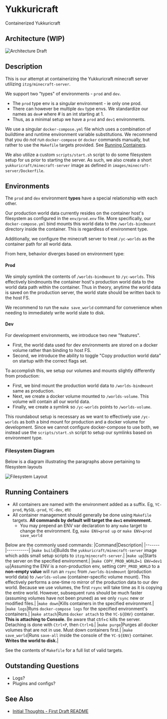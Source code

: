 # Yukkuricraft
Containerized Yukkuricraft

## Architecture (WIP)
![Architecture Draft](https://lucid.app/publicSegments/view/822c5fcf-e707-4a4b-abea-79d6c8e0de78/image.png)

## Description

This is our attempt at containerizing the Yukkuricraft minecraft server utilizing `itzg/minecraft-server`.

We support two "types" of environments - `prod` and `dev`.
- The `prod` type env is a singular environment - ie only one prod.
- There can however be multiple `dev` type envs. We standardize our names as `dev#` where # is an int starting at 1.
- Thus, as a minimal setup we have a `prod` and `dev1` environments.

We use a singular `docker-compose.yml` file which uses a combination of buildtime and runtime environment variable substitutions. We recommend that you do _not_ run `docker-compose` or `docker` commands manually, but rather to use the `Makefile` targets provided. See [Running Containers](#running-containers).

We also utilize a custom `scripts/start.sh` script to do some filesystem setup for us prior to starting the server. As such, we also create a short `yukkuricraft/minecraft-server` image as defined in `images/minecraft-server/Dockerfile`.

## Environments

The `prod` and `dev` environment **types** have a special relationship with each other.

Our production world data currently resides on the container host's filesystem as configured in the `env/prod.env` file. More specifically, our `docker-compose.yml` bind mounts this world data to the `/worlds-bindmount` directory inside the container. This is regardless of environment type.

Additionally, we configure the minecraft server to treat `/yc-worlds` as the container path for all world data.

From here, behavior diverges based on environment type:

#### Prod
We simply symlink the contents of `/worlds-bindmount` to `/yc-worlds`. This effectively bindmounts the container host's production world data to the world data path within the container. Thus in theory, anytime the world data is saved on the production server, the world state should be written back to the host FS.

We recommend to run the `make save_world` command for convenience when needing to immediately write world state to disk.

#### Dev
For development environments, we introduce two new "features".
- First, the world data used for dev environments are stored on a docker volume rather than binding to host FS.
- Second, we introduce the ability to toggle "Copy production world data" on startup with the correct flags set.

To accomplish this, we setup our volumes and mounts slightly differently from production:
- First, we bind mount the production world data to `/worlds-bindmount` same as production.
- Next, we create a docker volume mounted to `/worlds-volume`. This volume will contain all our world data.
- Finally, we create a symlink so `/yc-worlds` points to `/worlds-volume`.

This roundabout setup is necessary as we want to effectively use `/yc-worlds` as both a bind mount for production and a docker volume for development. Since we cannot configure docker-compose to use both, we instead use the `scripts/start.sh` script to setup our symlinks based on environment type.

### Filesystem Diagram
Below is a diagram illustrating the paragraphs above pertaining to filesystem layouts

![Filesystem Layout](https://lucid.app/publicSegments/view/8cbe134b-8d15-4081-a8b3-d83f9b2ea5d7/image.png)

## Running Containers

- All containers are named with the environment added as a suffix. Eg, `YC-prod`, `MySQL-prod`, `YC-dev`, etc
- All container management should generally be done using `Makefile` targets. **All commands by default will target the `dev1` environment.**
    - You may prepend an ENV var declaration to any `make` target to change the environment. Eg, `make ENV=prod up` or `make ENV=prod save_world`

Below are the commonly used commands:
|Command|Description|
|-------|-----------|
|`make build`|Builds the `yukkuricraft/minecraft-server` image which adds small setup scripts to `itzg/minecraft-server`.|
|`make up`|Starts the server on the specified environment.|
|`make COPY_PROD_WORLD=1 ENV=dev1 up`|Assuming the ENV is a non-production env, setting `COPY_PROD_WORLD` to a **non-empty value** will run an `rsync` from `/worlds-bindmount` (production world data) to `/worlds-volume` (container-specific volume mount). This effectively performs a one-time ro mirror of the production data to our dev world. Because we use volumes, the first `rsync` will take time as it is copying the entire world. However, subsequent runs should be much faster (assuming volumes have not been pruned) as we only `rsync` new or modified files.|
|`make down`|Kills containers in the specified environment.|
|`make logs`|Runs `docker-compose logs` for the specified environment's containers.|
|`make attach`|Runs `docker attach` to the `YC-${ENV}` container. **This is attaching to Console.** Be aware that ctrl+c kills the server. Detaching is done with `Ctrl+P`, then `Ctrl+Q`.|
|`make purge`|Purges all docker volumes that are not in use. Must down containers first.|
|`make save_world`|Runs `save-all` inside the console of the `YC-${ENV}` container. **Writes the world to disk.**|

See the contents of `Makefile` for a full list of valid targets.

## Outstanding Questions
- Logs?
- Plugins and configs?

## See Also
- [Initial Thoughts - First Draft README](docs/initial_thoughts.md)
